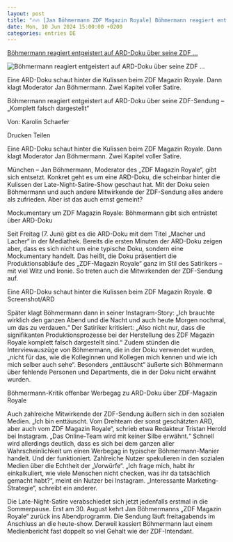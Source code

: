 ```yaml
---
layout: post
title: "🔥🔥 [Jan Böhmermann ZDF Magazin Royale] Böhmermann reagiert entgeistert auf ARD-Doku über seine ZDF ..."
date: Mon, 10 Jun 2024 15:00:00 +0200
categories: entries DE
---
```

[Böhmermann reagiert entgeistert auf ARD-Doku über seine ZDF ...](https://www.fr.de/panorama/boehmermann-satire-instagram-zdf-magazin-royale-ard-doku-jan-93118480.html)

![Böhmermann reagiert entgeistert auf ARD-Doku über seine ZDF ...](https://www.fr.de/assets/images/34/770/34770431-jan-boehmermann-ist-enttaeuscht-ueber-die-ard-doku-zum-zdf-magazin-royale-IU5CR09Life.jpg)

Eine ARD-Doku schaut hinter die Kulissen beim ZDF Magazin Royale. Dann klagt Moderator Jan Böhmermann. Zwei Kapitel voller Satire.

Böhmermann reagiert entgeistert auf ARD-Doku über seine ZDF-Sendung – „Komplett falsch dargestellt“

Von: Karolin Schaefer

Drucken Teilen

Eine ARD-Doku schaut hinter die Kulissen beim ZDF Magazin Royale. Dann klagt Moderator Jan Böhmermann. Zwei Kapitel voller Satire.

München – Jan Böhmermann, Moderator des „ZDF Magazin Royale“, gibt sich entsetzt. Konkret geht es um eine ARD-Doku, die scheinbar hinter die Kulissen der Late-Night-Satire-Show geschaut hat. Mit der Doku seien Böhmermann und auch andere Mitwirkende der ZDF-Sendung alles andere als zufrieden. Aber ist das auch ernst gemeint?

Mockumentary um ZDF Magazin Royale: Böhmermann gibt sich entrüstet über ARD-Doku

Seit Freitag (7. Juni) gibt es die ARD-Doku mit dem Titel „Macher und Lacher“ in der Mediathek. Bereits die ersten Minuten der ARD-Doku zeigen aber, dass es sich nicht um eine typische Doku, sondern eine Mockumentary handelt. Das heißt, die Doku präsentiert die Produktionsabläufe des „ZDF-Magazin Royale“ ganz im Stil des Satirikers – mit viel Witz und Ironie. So treten auch die Mitwirkenden der ZDF-Sendung auf.

Eine ARD-Doku schaut hinter die Kulissen beim ZDF Magazin Royale. © Screenshot/ARD

Später klagt Böhmermann dann in seiner Instagram-Story: „Ich brauchte wirklich den ganzen Abend und die Nacht und auch heute Morgen nochmal, um das zu verdauen.“ Der Satiriker kritisiert: „Also nicht nur, dass die signifikanten Produktionsprozesse bei der Herstellung des ZDF Magazin Royale komplett falsch dargestellt sind.“ Zudem stünden die Interviewauszüge von Böhmermann, die in der Doku verwendet wurden, „nicht für das, wie die Kolleginnen und Kollegen mich kennen und wie ich mich selber auch sehe“. Besonders „enttäuscht“ äußerte sich Böhmermann über fehlende Personen und Departments, die in der Doku nicht erwähnt wurden.

Böhmermann-Kritik offenbar Werbegag zu ARD-Doku über ZDF-Magazin Royale

Auch zahlreiche Mitwirkende der ZDF-Sendung äußern sich in den sozialen Medien. „Ich bin enttäuscht. Vom Drehteam der sonst geschätzten ARD, aber auch vom ZDF Magazin Royale“, schrieb etwa Redakteur Tristan Herold bei Instagram. „Das Online-Team wird mit keiner Silbe erwähnt.“ Schnell wird allerdings deutlich, dass es sich bei dem ganzen aller Wahrscheinlichkeit um einen Werbegag in typischer Böhmermann-Manier handelt. Und der funktioniert. Zahlreiche Nutzer spekulieren in den sozialen Medien über die Echtheit der „Vorwürfe“. „Ich frage mich, habt ihr einkalkuliert, wie viele Menschen nicht checken, was ihr da tatsächlich gemacht habt?“, meint ein Nutzer bei Instagram. „Interessante Marketing-Strategie“, schreibt ein anderer.

Die Late-Night-Satire verabschiedet sich jetzt jedenfalls erstmal in die Sommerpause. Erst am 30. August kehrt Jan Böhmermanns „ZDF Magazin Royale“ zurück ins Abendprogramm. Die Sendung läuft freitagabends im Anschluss an die heute-show. Derweil kassiert Böhmermann laut einem Medienbericht fast doppelt so viel Gehalt wie der ZDF-Intendant.

